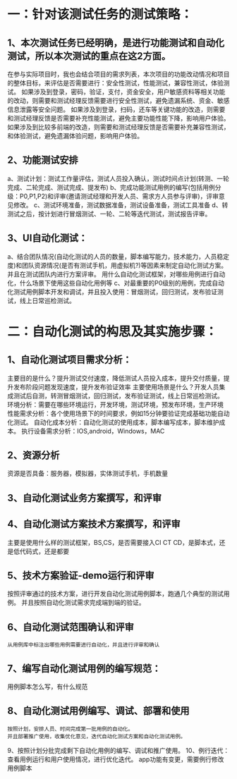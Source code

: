 # 一：针对该测试任务的测试策略：
## 1、本次测试任务已经明确，是进行功能测试和自动化测试，所以本次测试的重点在这2方面。

在参与实际项目时，我也会结合项目的需求列表，本次项目的功能改动情况和项目的整体目标，来评估是否需要进行：安全性测试，性能测试，兼容性测试，体验测试。
如果涉及到登录，密码，验证，支付，资金安全，用户敏感资料等相关功能的改动，则需要和测试经理反馈需要进行安全性测试，避免遗漏系统、资金、敏感信息泄露等安全问题。
如果涉及到登录，扫码，还车等关键功能的改造，则需要和测试经理反馈是否需要补充性能测试，避免主要功能性能下降，影响用户体验。
如果涉及到比较多前端的改造，则需要和测试经理反馈是否需要补充兼容性测试，和体验测试，避免遗漏体验问题，影响用户体验。

## 2、功能测试安排
a、测试计划：测试工作量评估，测试人员投入确认，测试时间点计划(转测、一轮完成、二轮完成、测试完成、提发布)
b、完成功能测试用例的编写(包括用例分级：P0,P1,P2)和评审(邀请测试经理和开发人员、需求方人员参与评审)，评审意见修改。
c、测试环境准备，测试数据准备，测试设备准备，测试工具准备
d、转测试之后，按计划进行冒烟测试、一轮、二轮等迭代测试，测试报告评审。

## 3、UI自动化测试：
a、结合团队情况(自动化测试的人员的数量，脚本编写能力，技术能力，人员稳定度)和团队资源情况(是否有测试手机，用虚拟机?)等因素来制定自动化测试方案。并且在测试团队内进行方案评审。
   用什么自动化测试框架，对哪些用例进行自动化，什么场景下使用这些自动化用例等
c、对最重要的P0级别的用例，完成自动化测试用例脚本开发和调试，并且投入使用：冒烟测试，回归测试，发布验证测试，线上日常巡检测试。


# 二：自动化测试的构思及其实施步骤：
## 1、自动化测试项目需求分析：
   主要目的是什么？提升测试交付速度，降低测试人员投入成本，提升交付质量，提升发布阶段问题发现速度，提升发布验证效率
   主要使用场景是什么？开发人员集成测试后自测，转测冒烟测试，回归测试，发布验证测试，线上日常巡检测试。
   环境分析：需要在哪些环境运行，开发环境，测试环境，预发布环境，生产环境
   性能需求分析：各个使用场景下的时间要求，例如15分钟要验证完成基础功能自动化测试。
   自动化成本分析：自动化测试的使用成本，脚本编写成本，脚本维护成本。
   执行设备需求分析：IOS,android，Windows，MAC
## 2、资源分析
   资源是否具备：服务器，模拟器，实体测试手机，手机数量
## 3、自动化测试业务方案撰写，和评审
## 4、自动化测试方案技术方案撰写，和评审
   主要是使用什么样的测试框架，BS,CS，是否需要接入CI CT CD，是脚本式，还是低代码式，还是都要
## 5、技术方案验证-demo运行和评审
   按照评审通过的技术方案，进行开发自动化测试用例脚本，跑通几个典型的测试用例。
   并且按照自动化测试需求完成端到端的验证。
## 6、自动化测试范围确认和评审
    从用例库中标注出哪些用例需要进行自动化，并且进行评审和确认
## 7、编写自动化测试用例的编写规范：
   用例脚本怎么写，有什么规范
## 8、自动化测试用例编写、调试、部署和使用
    按照计划，安排人员、时间完成第一批用例的自动化。
    并且部署推广使用，收集优化意见，迭代自动化测试方案和自动化测试用例。
9、按照计划分批完成剩下自动化用例的编写、调试和推广使用。
10、例行迭代：
   查看用例运行和用户使用情况，进行优化迭代。
   app功能有变更，需要例行修改用例脚本

